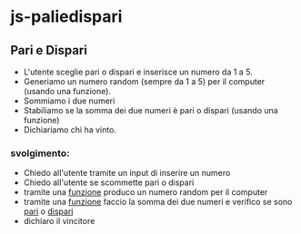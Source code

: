 # js-paliedispari

## Pari e Dispari
- L'utente sceglie pari o dispari e inserisce un numero da 1 a 5.
- Generiamo un numero random (sempre da 1 a 5) per il computer (usando una funzione).
- Sommiamo i due numeri
- Stabiliamo se la somma dei due numeri è pari o dispari (usando una funzione)
- Dichiariamo chi ha vinto.

### svolgimento:
- Chiedo all'utente tramite un input di inserire un numero
- Chiedo all'utente se scommette pari o dispari
- tramite una <u>funzione</u> produco un numero random per il computer 
- tramite una <u>funzione</u> faccio la somma dei due numeri e verifico se sono <u>pari</u> o <u>dispari</u>
- dichiaro il vincitore